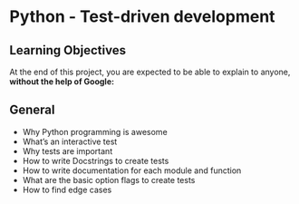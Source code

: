 <h1>Python - Test-driven development</h1>
<h2>Learning Objectives</h2>
<p>At the end of this project, you are expected to be able to explain to anyone, <strong>without the help of Google:</strong></p>
<h2>General</h2>
<ul>
<li>Why Python programming is awesome</li>
<li>What’s an interactive test</li>
<li>Why tests are important</li>
<li>How to write Docstrings to create tests</li>
<li>How to write documentation for each module and function</li>
<li>What are the basic option flags to create tests</li>
<li>How to find edge cases</li>
</ul>